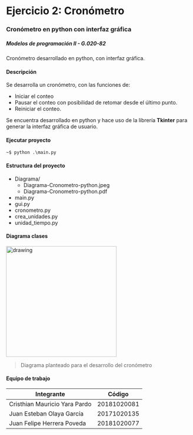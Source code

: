 # Ejercicio 2: Cronómetro
### Cronómetro en python con interfaz gráfica
##### Modelos de programación II - G.020-82

Cronómetro desarrollado en python, con interfaz gráfica.

#### Descripción

Se desarrolla un cronómetro, con las funciones de:
- Iniciar el conteo
- Pausar el conteo con posibilidad de retomar desde el último punto.
- Reiniciar el conteo.

Se encuentra desarrollado en python y hace uso de la librería **Tkinter** para generar la interfaz gráfica de usuario.

#### Ejecutar proyecto
```
~$ python .\main.py
```
#### Estructura del proyecto
+ Diagrama/
    + Diagrama-Cronometro-python.jpeg
    + Diagrama-Cronometro-python.pdf
+ main.py
+ gui.py
+ cronometro.py
+ crea_unidades.py
+ unidad_tiempo.py


#### Diagrama clases
<img src="https://raw.githubusercontent.com/FelipeH22/Cronometro/master/Diagrama/Diagrama-Cronometro-python.jpeg " alt="drawing" width="300"/>

> Diagrama planteado para el desarrollo del cronómetro


#### Equipo de trabajo

Integrante  | Código
------------- | -------------
Cristhian Mauricio Yara Pardo | 20181020081
Juan Esteban Olaya García | 20171020135
Juan Felipe Herrera Poveda | 20181020077



